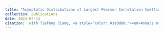 ```yaml
---
title: "Asymptotic Distributions of Largest Pearson Correlation Coefficients Under Dependent Structures"
collection: publications
date: 2024-04-11
citation: 'with Tiefeng Jiang, <a style="color: #1a0dab;"><em>Annals of Applied Probability </em>, accpted with minor revision, 2025</a>.'
---
```

